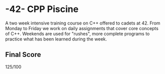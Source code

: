 # -42- CPP Piscine

A two week intensive training course on C++ offered to cadets at 42. From Monday to Friday we work on daily assignments that cover core concepts of C++. Weekends are used for "rushes", more complete programs to practice what has been learned during the week.

## Final Score

125/100
